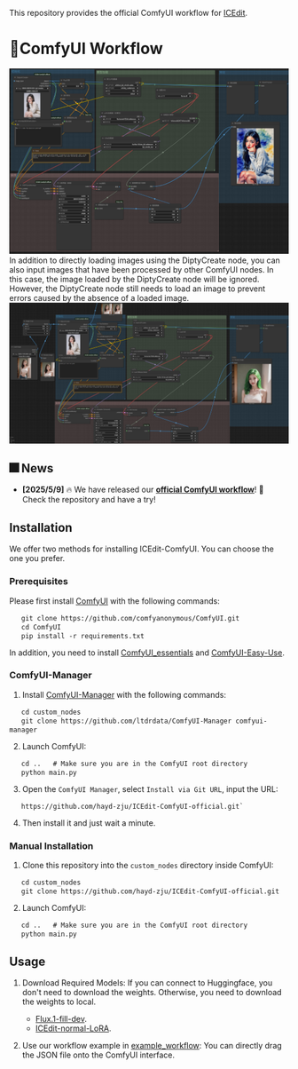 This repository provides the official ComfyUI workflow for [ICEdit](https://github.com/River-Zhang/ICEdit).
# 🎨ComfyUI Workflow

![ICEF Workflow](assets/ICEF_workflow.png)
In addition to directly loading images using the DiptyCreate node, you can also input images that have been processed by other ComfyUI nodes. In this case, the image loaded by the DiptyCreate node will be ignored. However, the DiptyCreate node still needs to load an image to prevent errors caused by the absence of a loaded image.
![ICEF Workflow](assets/ICEF_workflow_with_image_input.png)

## 🎆 News 

- **[2025/5/9]** 🔥 We have released our **[official ComfyUI workflow](https://github.com/hayd-zju/ICEdit-ComfyUI-official/tree/main)**! 🚀 Check the repository and have a try!

## Installation

We offer two methods for installing ICEdit-ComfyUI. You can choose the one you prefer.

### Prerequisites

Please first install [ComfyUI](https://github.com/comfyanonymous/ComfyUI/tree/master) with the following commands:

 ```shell
	git clone https://github.com/comfyanonymous/ComfyUI.git
	cd ComfyUI
	pip install -r requirements.txt
 ```

In addition, you need to install [ComfyUI_essentials](https://github.com/cubiq/ComfyUI_essentials) and [ComfyUI-Easy-Use](https://github.com/yolain/ComfyUI-Easy-Use).

 ### ComfyUI-Manager

 1. Install [ComfyUI-Manager](https://github.com/ltdrdata/ComfyUI-Manager) with the following commands:

 ```shell
	cd custom_nodes
	git clone https://github.com/ltdrdata/ComfyUI-Manager comfyui-manager
 ```

 2. Launch ComfyUI:

 ```shell
	cd ..	# Make sure you are in the ComfyUI root directory
	python main.py
 ```
 3. Open the `ComfyUI Manager`, select `Install via Git URL`, input the URL:

 ```shell
	https://github.com/hayd-zju/ICEdit-ComfyUI-official.git`
 ```

 4. Then install it and just wait a minute.
 ### Manual Installation
  1. Clone this repository into the `custom_nodes` directory inside ComfyUI:

 ```shell
	cd custom_nodes
	git clone https://github.com/hayd-zju/ICEdit-ComfyUI-official.git
 ```
  2. Launch ComfyUI:

 ```shell
	cd ..	# Make sure you are in the ComfyUI root directory
	python main.py
 ```

 ## Usage
 1. Download Required Models: If you can connect to Huggingface, you don't need to download the weights. Otherwise, you need to download the weights to local.

	- [Flux.1-fill-dev](https://huggingface.co/black-forest-labs/flux.1-fill-dev).
	- [ICEdit-normal-LoRA](https://huggingface.co/RiverZ/normal-lora/tree/main).

 2. Use our workflow example in [example_workflow](https://github.com/hayd-zju/ICEdit-ComfyUI-official/tree/main/example_workflow): You can directly drag the JSON file onto the ComfyUI interface.
